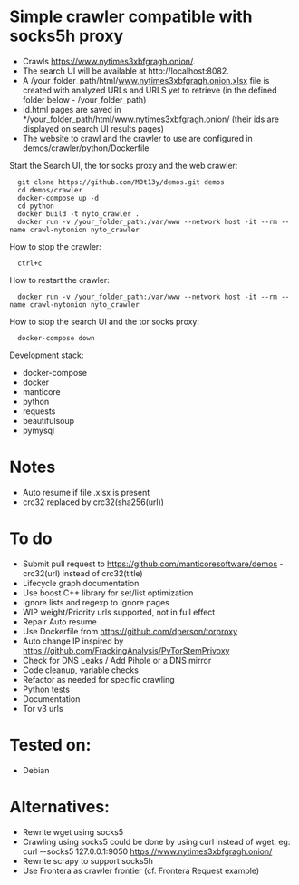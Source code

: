 # Simple crawler compatible with socks5h proxy

- Crawls https://www.nytimes3xbfgragh.onion/.
- The search UI will be available at http://localhost:8082.
- A /your_folder_path/html/www.nytimes3xbfgragh.onion.xlsx file is created with analyzed URLs and URLS yet to retrieve (in the defined folder below - /your_folder_path)
- id.html pages are saved in */your_folder_path/html/www.nytimes3xbfgragh.onion/ (their ids are displayed on search UI results pages)
- The website to crawl and the crawler to use are configured in demos/crawler/python/Dockerfile

Start the Search UI, the tor socks proxy and the web crawler:
```
  git clone https://github.com/M0t13y/demos.git demos
  cd demos/crawler
  docker-compose up -d
  cd python
  docker build -t nyto_crawler .
  docker run -v /your_folder_path:/var/www --network host -it --rm --name crawl-nytonion nyto_crawler
```

How to stop the crawler:
```
  ctrl+c
```

How to restart the crawler:
```
  docker run -v /your_folder_path:/var/www --network host -it --rm --name crawl-nytonion nyto_crawler
```


How to stop the search UI and the tor socks proxy:
```
  docker-compose down
```

Development stack:
  - docker-compose
  - docker
  - manticore
  - python
  -   requests
  -   beautifulsoup
  -   pymysql

# Notes
- Auto resume if file .xlsx is present
- crc32 replaced by crc32(sha256(url))

# To do
- Submit pull request to https://github.com/manticoresoftware/demos - crc32(url) instead of crc32(title)
- Lifecycle graph documentation
- Use boost C++ library for set/list optimization
- Ignore lists and regexp to Ignore pages
- WIP weight/Priority urls supported, not in full effect
- Repair Auto resume
- Use Dockerfile from https://github.com/dperson/torproxy
- Auto change IP inspired by https://github.com/FrackingAnalysis/PyTorStemPrivoxy
- Check for DNS Leaks / Add Pihole or a DNS mirror
- Code cleanup, variable checks
- Refactor as needed for specific crawling
- Python tests
- Documentation
- Tor v3 urls

# Tested on:
- Debian

# Alternatives:
- Rewrite wget using socks5
- Crawling using socks5 could be done by using curl instead of wget.
eg: curl --socks5 127.0.0.1:9050 https://www.nytimes3xbfgragh.onion/
- Rewrite scrapy to support socks5h
- Use Frontera as crawler frontier (cf. Frontera Request example)
